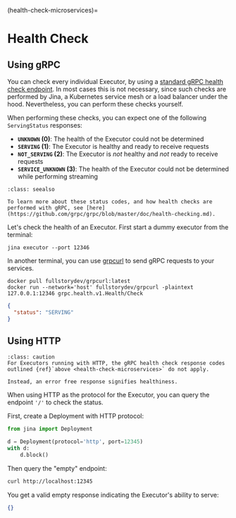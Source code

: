 (health-check-microservices)=
# Health Check

## Using gRPC

You can check every individual Executor, by using a [standard gRPC health check endpoint](https://github.com/grpc/grpc/blob/master/doc/health-checking.md).
In most cases this is not necessary, since such checks are performed by Jina, a Kubernetes service mesh or a load balancer under the hood.
Nevertheless, you can perform these checks yourself.

When performing these checks, you can expect one of the following `ServingStatus` responses:
- **`UNKNOWN` (0)**: The health of the Executor could not be determined
- **`SERVING` (1)**: The Executor is healthy and ready to receive requests
- **`NOT_SERVING` (2)**: The Executor is *not* healthy and *not* ready to receive requests
- **`SERVICE_UNKNOWN` (3)**: The health of the Executor could not be determined while performing streaming

````{admonition} See Also
:class: seealso

To learn more about these status codes, and how health checks are performed with gRPC, see [here](https://github.com/grpc/grpc/blob/master/doc/health-checking.md).
````

Let's check the health of an Executor. First start a dummy executor from the terminal:
```shell
jina executor --port 12346
```

In another terminal, you can use [grpcurl](https://github.com/fullstorydev/grpcurl) to send gRPC requests to your services.

```shell
docker pull fullstorydev/grpcurl:latest
docker run --network='host' fullstorydev/grpcurl -plaintext 127.0.0.1:12346 grpc.health.v1.Health/Check
```

```json
{
  "status": "SERVING"
}
```

## Using HTTP

````{admonition} Caution
:class: caution
For Executors running with HTTP, the gRPC health check response codes outlined {ref}`above <health-check-microservices>` do not apply.

Instead, an error free response signifies healthiness.
````

When using HTTP as the protocol for the Executor, you can query the endpoint `'/'` to check the status.

First, create a Deployment with HTTP protocol:

```python
from jina import Deployment

d = Deployment(protocol='http', port=12345)
with d:
    d.block()
```
Then query the "empty" endpoint:
```bash
curl http://localhost:12345
```

You get a valid empty response indicating the Executor's ability to serve:
```json
{}
```
